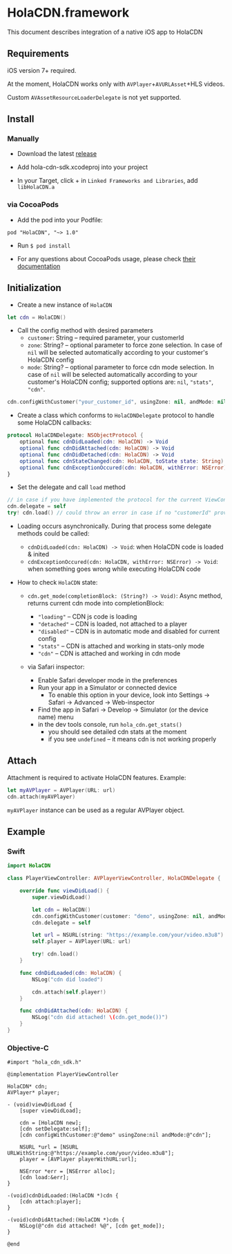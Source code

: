 # HolaCDN.framework

This document describes integration of a native iOS app to HolaCDN

## Requirements

iOS version 7+ required.

At the moment, HolaCDN works only with `AVPlayer`+`AVURLAsset`+HLS videos.

Custom `AVAssetResourceLoaderDelegate` is not yet supported.

## Install

### Manually

- Download the latest [release](https://github.com/hola/ios_sdk/releases)

- Add hola-cdn-sdk.xcodeproj into your project

- In your Target, click + in `Linked Frameworks and Libraries`, add `libHolaCDN.a`

### via CocoaPods

- Add the pod into your Podfile:

```
pod "HolaCDN", "~> 1.0"
```

- Run `$ pod install`

- For any questions about CocoaPods usage, please check [their documentation](http://cocoapods.org/)

## Initialization

- Create a new instance of `HolaCDN`

```swift
let cdn = HolaCDN()
```

- Call the config method with desired parameters
  - `customer`: String – required parameter, your customerId
  - `zone`: String? – optional parameter to force zone selection. In case of `nil` will be selected automatically according to your customer's HolaCDN config
  - `mode`: String? – optional parameter to force cdn mode selection. In case of `nil` will be selected automatically according to your customer's HolaCDN config; supported options are: `nil`, `"stats"`, `"cdn"`.

```swift
cdn.configWithCustomer("your_customer_id", usingZone: nil, andMode: nil)
```

- Create a class which conforms to `HolaCDNDelegate` protocol to
handle some HolaCDN callbacks:

```swift
protocol HolaCDNDelegate: NSObjectProtocol {
    optional func cdnDidLoaded(cdn: HolaCDN) -> Void
    optional func cdnDidAttached(cdn: HolaCDN) -> Void
    optional func cdnDidDetached(cdn: HolaCDN) -> Void
    optional func cdnStateChanged(cdn: HolaCDN, toState state: String) -> Void
    optional func cdnExceptionOccured(cdn: HolaCDN, withError: NSError) -> Void
}
```

- Set the delegate and call `load` method

```swift
// in case if you have implemented the protocol for the current ViewController
cdn.delegate = self
try! cdn.load() // could throw an error in case if no "customerId" provided with cdn.config method
```

- Loading occurs asynchronically. During that process some delegate
methods could be called:

  - `cdnDidLoaded(cdn: HolaCDN) -> Void`: when HolaCDN code is loaded & inited
  - `cdnExceptionOccured(cdn: HolaCDN, withError: NSError) -> Void`:
when something goes wrong while executing HolaCDN code

- How to check `HolaCDN` state:

  - `cdn.get_mode(completionBlock: (String?) -> Void)`: Async method, returns current cdn mode into completionBlock:

    - `"loading"` – CDN js code is loading
    - `"detached"` – CDN is loaded, not attached to a player
    - `"disabled"` – CDN is in automatic mode and disabled for current config
    - `"stats"` – CDN is attached and working in stats-only mode
    - `"cdn"` – CDN is attached and working in cdn mode

  - via Safari inspector:
    - Enable Safari developer mode in the preferences
    - Run your app in a Simulator or connected device
      - To enable this option in your device, look into Settings -> Safari -> Advanced -> Web-inspector
    - Find the app in Safari -> Develop -> Simulator (or the device name) menu
    - in the dev tools console, run `hola_cdn.get_stats()`
      - you should see detailed cdn stats at the moment
      - if you see `undefined` – it means cdn is not working properly

## Attach

Attachment is required to activate HolaCDN features. Example:

```swift
let myAVPlayer = AVPlayer(URL: url)
cdn.attach(myAVPlayer)
```

`myAVPlayer` instance can be used as a regular AVPlayer object.

## Example

### Swift

```swift
import HolaCDN

class PlayerViewController: AVPlayerViewController, HolaCDNDelegate {

    override func viewDidLoad() {
        super.viewDidLoad()

        let cdn = HolaCDN()
        cdn.configWithCustomer(customer: "demo", usingZone: nil, andMode: "cdn")
        cdn.delegate = self

        let url = NSURL(string: "https://example.com/your/video.m3u8")!
        self.player = AVPlayer(URL: url)

        try! cdn.load()
    }

    func cdnDidLoaded(cdn: HolaCDN) {
        NSLog("cdn did loaded")

        cdn.attach(self.player!)
    }

    func cdnDidAttached(cdn: HolaCDN) {
        NSLog("cdn did attached! \(cdn.get_mode())")
    }
}
```

### Objective-C

```objc
#import "hola_cdn_sdk.h"

@implementation PlayerViewController

HolaCDN* cdn;
AVPlayer* player;

- (void)viewDidLoad {
    [super viewDidLoad];

    cdn = [HolaCDN new];
    [cdn setDelegate:self];
    [cdn configWithCustomer:@"demo" usingZone:nil andMode:@"cdn"];

    NSURL *url = [NSURL URLWithString:@"https://example.com/your/video.m3u8"];
    player = [AVPlayer playerWithURL:url];

    NSError *err = [NSError alloc];
    [cdn load:&err];
}

-(void)cdnDidLoaded:(HolaCDN *)cdn {
    [cdn attach:player];
}

-(void)cdnDidAttached:(HolaCDN *)cdn {
    NSLog(@"cdn did attached! %@", [cdn get_mode]);
}

@end
```
